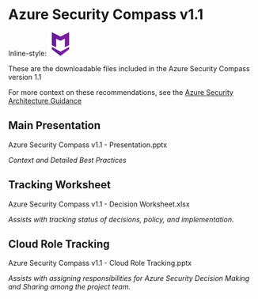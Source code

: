 # Azure Security Compass v1.1

Inline-style: 
![alt text](https://github.com/adam-p/markdown-here/raw/master/src/common/images/icon48.png "Logo Title Text 1")


These are the downloadable files included in the Azure Security Compass version 1.1

For more context on these recommendations, see the [Azure Security Architecture Guidance](https://aka.ms/AzureSecurityArchitecture "Azure Security Architecture Guidance")

## Main Presentation
Azure Security Compass v1.1 - Presentation.pptx

_Context and Detailed Best Practices_

## Tracking Worksheet
Azure Security Compass v1.1 - Decision Worksheet.xlsx

_Assists with tracking status of decisions, policy, and implementation._

## Cloud Role Tracking
Azure Security Compass v1.1 - Cloud Role Tracking.pptx

_Assists with assigning responsibilities for Azure Security Decision Making and Sharing among the project team._



